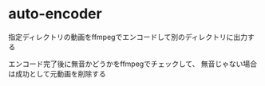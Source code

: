 # auto-encoder
指定ディレクトリの動画をffmpegでエンコードして別のディレクトリに出力する

エンコード完了後に無音かどうかをffmpegでチェックして、
無音じゃない場合は成功として元動画を削除する
